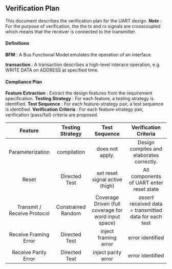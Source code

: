 ## Verification Plan
This document describes the verification plan for the UART design.
***Note*** : For the purpose of verification, the the tx and rx signals are crosscoupled which means that the receiver is connected to the transmitter. 

#### Definitions
**BFM** : A Bus Functional Model emulates the operation of an interface.

**transaction** : A transaction describes a high-level interace operation, e.g. WRITE DATA on ADDRESS at specified time.

#### Compliance Plan
**Feature Extraction** : Extract the design features from the requirement specification. 
**Testing Strategy** : For each feature, a testing strategy is identified.
**Test Sequence** : For each feature-strategy pair, a test sequence is identified.
**Verification Criteria** :  For each feature-strategy pair, verification (pass/fail) criteria are proposed.

| Feature | Testing Strategy | Test Sequence | Verification Criteria |
| :------: | :------: | :------: | :------: |
| Parameterization | compilation | does not apply. | Design compiles and elaborates correctly. |
| Reset | Directed Test | set reset signal active (high) | All components of UART enter reset state |
| Transmit / Receive Protocol | Constrained Random | Coverage Driven (full coverage for word input space) | *assert* received data = transmitted data for each test |
| Receive Framing Error | Directed Test | inject framing error | error identified |
| Receive Parity Error | Directed Test | inject parity error | error identified |


